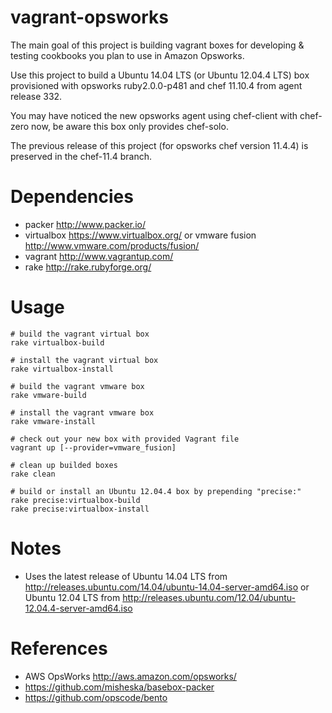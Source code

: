 # vagrant-opsworks

The main goal of this project is building vagrant boxes for developing & testing cookbooks you plan to use in Amazon Opsworks.

Use this project to build a Ubuntu 14.04 LTS (or Ubuntu 12.04.4 LTS) box provisioned with opsworks ruby2.0.0-p481 and chef 11.10.4 from agent release 332.

You may have noticed the new opsworks agent using chef-client with chef-zero now, be aware this box only provides chef-solo.

The previous release of this project (for opsworks chef version 11.4.4) is preserved in the chef-11.4 branch.

# Dependencies

* packer http://www.packer.io/
* virtualbox https://www.virtualbox.org/ or vmware fusion http://www.vmware.com/products/fusion/
* vagrant http://www.vagrantup.com/
* rake http://rake.rubyforge.org/

# Usage

    # build the vagrant virtual box
    rake virtualbox-build

    # install the vagrant virtual box
    rake virtualbox-install

    # build the vagrant vmware box
    rake vmware-build

    # install the vagrant vmware box
    rake vmware-install

    # check out your new box with provided Vagrant file
    vagrant up [--provider=vmware_fusion]

    # clean up builded boxes
    rake clean

    # build or install an Ubuntu 12.04.4 box by prepending "precise:"
    rake precise:virtualbox-build
    rake precise:virtualbox-install

# Notes

* Uses the latest release of Ubuntu 14.04 LTS from http://releases.ubuntu.com/14.04/ubuntu-14.04-server-amd64.iso or Ubuntu 12.04 LTS from http://releases.ubuntu.com/12.04/ubuntu-12.04.4-server-amd64.iso

# References
* AWS OpsWorks http://aws.amazon.com/opsworks/
* https://github.com/misheska/basebox-packer
* https://github.com/opscode/bento
